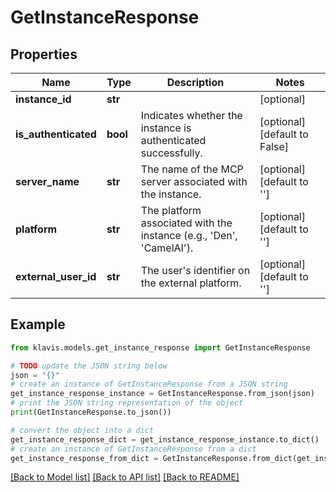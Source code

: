 # GetInstanceResponse


## Properties

Name | Type | Description | Notes
------------ | ------------- | ------------- | -------------
**instance_id** | **str** |  | [optional] 
**is_authenticated** | **bool** | Indicates whether the instance is authenticated successfully. | [optional] [default to False]
**server_name** | **str** | The name of the MCP server associated with the instance. | [optional] [default to '']
**platform** | **str** | The platform associated with the instance (e.g., &#39;Den&#39;, &#39;CamelAI&#39;). | [optional] [default to '']
**external_user_id** | **str** | The user&#39;s identifier on the external platform. | [optional] [default to '']

## Example

```python
from klavis.models.get_instance_response import GetInstanceResponse

# TODO update the JSON string below
json = "{}"
# create an instance of GetInstanceResponse from a JSON string
get_instance_response_instance = GetInstanceResponse.from_json(json)
# print the JSON string representation of the object
print(GetInstanceResponse.to_json())

# convert the object into a dict
get_instance_response_dict = get_instance_response_instance.to_dict()
# create an instance of GetInstanceResponse from a dict
get_instance_response_from_dict = GetInstanceResponse.from_dict(get_instance_response_dict)
```
[[Back to Model list]](../README.md#documentation-for-models) [[Back to API list]](../README.md#documentation-for-api-endpoints) [[Back to README]](../README.md)


